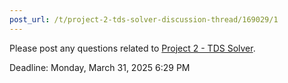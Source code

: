 ```yaml
---
post_url: /t/project-2-tds-solver-discussion-thread/169029/1
---
```

Please post any questions related to [Project 2 - TDS Solver](https://tds.s-anand.net/#/project-2).

Deadline: Monday, March 31, 2025 6:29 PM